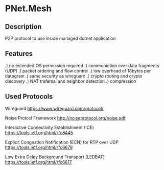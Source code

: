 # PNet.Mesh

## Description

P2P protocol to use inside managed dotnet application

## Features

.) no extended OS permission required
.) communiction over data fragments (UDP)
.) packet ordering and flow control
.) low overhead of 18bytes per datagram
.) same security as wireguard
.) crypto routing and crypto discovery
.) NAT trafersal and neighbor detection
.) compression

## Used Protocols

Wireguard
https://www.wireguard.com/protocol/

Noise Protocl Framework
http://noiseprotocol.org/noise.pdf

Interactive Connectivity Establishment (ICE)
https://tools.ietf.org/html/rfc8445

Explicit Congestion Notification (ECN) for RTP over UDP
https://tools.ietf.org/html/rfc6679

Low Extra Delay Background Transport (LEDBAT)
https://tools.ietf.org/html/rfc6817
